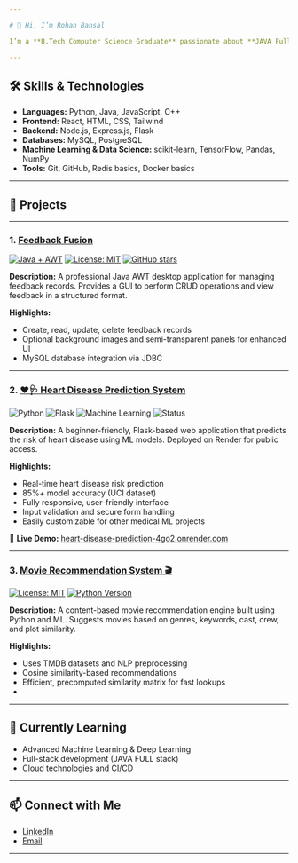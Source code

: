 ```yaml
---

# 👋 Hi, I’m Rohan Bansal

I’m a **B.Tech Computer Science Graduate** passionate about **JAVA Full-Stack Development and Data Science, Machine Learning**. I enjoy building real-world applications and contributing to open-source.

---
```


## 🛠️ Skills & Technologies

* **Languages:** Python, Java, JavaScript, C++
* **Frontend:** React, HTML, CSS, Tailwind
* **Backend:** Node.js, Express.js, Flask
* **Databases:** MySQL, PostgreSQL
* **Machine Learning & Data Science:** scikit-learn, TensorFlow, Pandas, NumPy
* **Tools:** Git, GitHub, Redis basics, Docker basics

---

## 💼 Projects
---

### 1. [Feedback Fusion](https://github.com/RohanBansal/FeedbackFusion)

[![Java + AWT](https://img.shields.io/badge/Language-Java%20%2B%20AWT-orange)](https://www.java.com/)
[![License: MIT](https://img.shields.io/badge/License-MIT-green)](LICENSE)
[![GitHub stars](https://img.shields.io/github/stars/RohanBansal/FeedbackFusion?style=social)](https://github.com/RohanBansal/FeedbackFusion/stargazers)

**Description:** A professional Java AWT desktop application for managing feedback records. Provides a GUI to perform CRUD operations and view feedback in a structured format.

**Highlights:**

* Create, read, update, delete feedback records
* Optional background images and semi-transparent panels for enhanced UI
* MySQL database integration via JDBC

---

### 2. [❤️🩺 Heart Disease Prediction System](https://github.com/RohanBansal01/heartcure)

![Python](https://img.shields.io/badge/Python-3.9-blue)
![Flask](https://img.shields.io/badge/Flask-2.3-green)
![Machine Learning](https://img.shields.io/badge/ML-XGBoost%2C%20Scikit--learn-orange)
![Status](https://img.shields.io/badge/Status-Live-green)

**Description:** A beginner-friendly, Flask-based web application that predicts the risk of heart disease using ML models. Deployed on Render for public access.

**Highlights:**

* Real-time heart disease risk prediction
* 85%+ model accuracy (UCI dataset)
* Fully responsive, user-friendly interface
* Input validation and secure form handling
* Easily customizable for other medical ML projects

🔗 **Live Demo:** [heart-disease-prediction-4go2.onrender.com](https://heart-disease-prediction-4go2.onrender.com)

---

### 3. [Movie Recommendation System 🎬](https://github.com/RohanBansal01/Movie-Recommendation-System)

[![License: MIT](https://img.shields.io/badge/License-MIT-green)](LICENSE)
[![Python Version](https://img.shields.io/badge/Python-3.8%2B-blue)](https://www.python.org/)

**Description:** A content-based movie recommendation engine built using Python and ML. Suggests movies based on genres, keywords, cast, crew, and plot similarity.

**Highlights:**

* Uses TMDB datasets and NLP preprocessing
* Cosine similarity-based recommendations
* Efficient, precomputed similarity matrix for fast lookups
* 
---

## 🌱 Currently Learning

* Advanced Machine Learning & Deep Learning
* Full-stack development (JAVA FULL stack)
* Cloud technologies and CI/CD

---

## 📫 Connect with Me

* [LinkedIn](https://www.linkedin.com/in/rohan-bansal-professional/)
* [Email](mailto:rohanbansalcse@gmail.com)

---

